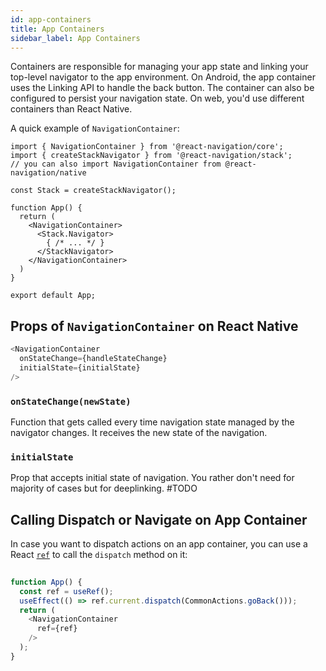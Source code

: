 ```yaml
---
id: app-containers
title: App Containers
sidebar_label: App Containers
---
```


Containers are responsible for managing your app state and linking your top-level navigator to the app environment. On Android, the app container uses the Linking API to handle the back button. The container can also be configured to persist your navigation state. On web, you'd use different containers than React Native.


A quick example of `NavigationContainer`:

```
import { NavigationContainer } from '@react-navigation/core';
import { createStackNavigator } from '@react-navigation/stack';
// you can also import NavigationContainer from @react-navigation/native

const Stack = createStackNavigator();

function App() {
  return (
    <NavigationContainer>
      <Stack.Navigator>
        { /* ... */ }
      </StackNavigator>
    </NavigationContainer>
  )
}

export default App;
```

## Props of `NavigationContainer` on React Native

```js
<NavigationContainer
  onStateChange={handleStateChange}
  initialState={initialState}
/>
```

### `onStateChange(newState)`

Function that gets called every time navigation state managed by the navigator changes. It receives the new state of the navigation.

### `initialState`

Prop that accepts initial state of navigation. You rather don't need for majority of cases but for deeplinking. #TODO

## Calling Dispatch or Navigate on App Container

In case you want to dispatch actions on an app container, you can use a React [`ref`](https://reactjs.org/docs/refs-and-the-dom.html#creating-refs) to call the `dispatch` method on it:

```js
  
function App() {
  const ref = useRef();
  useEffect(() => ref.current.dispatch(CommonActions.goBack()));
  return (
    <NavigationContainer
      ref={ref}
    />
  );
}
```
